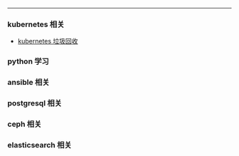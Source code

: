 
------

### kubernetes 相关
* [kubernetes 垃圾回收](./blog/kubernetes/kubernetes-垃圾回收.md)

### python 学习

### ansible 相关

### postgresql 相关

### ceph 相关

### elasticsearch 相关